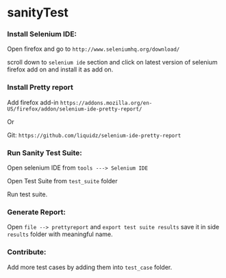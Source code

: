 # sanityTest

### Install Selenium IDE:

Open firefox and go to ` http://www.seleniumhq.org/download/ `

scroll down to `selenium ide` section and click on latest version of selenium firefox add on and install it as add on.

### Install Pretty report

Add firefox add-in `https://addons.mozilla.org/en-US/firefox/addon/selenium-ide-pretty-report/`

Or

Git: `https://github.com/liquidz/selenium-ide-pretty-report`

### Run Sanity Test Suite:

Open selenium IDE from `tools ---> Selenium IDE`

Open Test Suite from `test_suite` folder

Run test suite.

### Generate Report:

Open `file --> prettyreport` and `export test suite results` save it in side `results` folder with meaningful name.

### Contribute:

Add more test cases by adding them into `test_case` folder.
